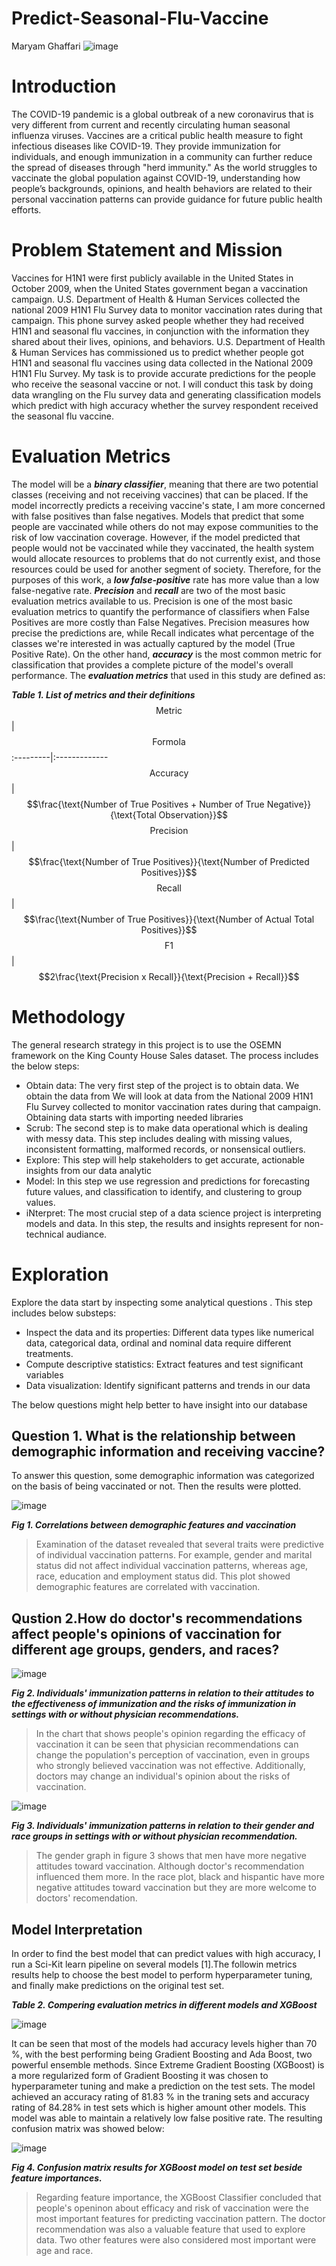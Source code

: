 # Predict-Seasonal-Flu-Vaccine

Maryam Ghaffari
![image](https://user-images.githubusercontent.com/101681195/206234077-c82c5a0e-abd4-4676-bb6d-0858ad5ee13c.png)

# Introduction
The COVID-19 pandemic is a global outbreak of a new coronavirus that is very different from current and recently circulating human seasonal influenza viruses. Vaccines are a critical public health measure to fight infectious diseases like COVID-19. They provide immunization for individuals, and enough immunization in a community can further reduce the spread of diseases through "herd immunity." As the world struggles to vaccinate the global population against COVID-19, understanding how people’s backgrounds, opinions, and health behaviors are related to their personal vaccination patterns can provide guidance for future public health efforts.

# Problem Statement and Mission
Vaccines for H1N1 were first publicly available in the United States in October 2009, when the United States government began a vaccination campaign. U.S. Department of Health & Human Services collected the national 2009 H1N1 Flu Survey data to monitor vaccination rates during that campaign. This phone survey asked people whether they had received H1N1 and seasonal flu vaccines, in conjunction with the information they shared about their lives, opinions, and behaviors. U.S. Department of Health & Human Services has commissioned us to predict whether people got H1N1 and seasonal flu vaccines using data collected in the National 2009 H1N1 Flu Survey. My task is to provide accurate predictions for the people who receive the seasonal vaccine or not. I will conduct this task by doing data wrangling on the Flu survey data and generating classification models which predict with high accuracy whether the survey respondent received the seasonal flu vaccine. 

#  Evaluation Metrics
The model will be a ***binary classifier***, meaning that there are two potential classes (receiving and not receiving vaccines) that can be placed. If the model incorrectly predicts a receiving vaccine's state, I am more concerned with false positives than false negatives. Models that predict that some people are vaccinated while others do not may expose communities to the risk of low vaccination coverage. However, if the model predicted that people would not be vaccinated while they vaccinated, the health system would allocate resources to problems that do not currently exist, and those resources could be used for another segment of society. Therefore, for the purposes of this work, a ***low false-positive*** rate has more value than a low false-negative rate. ***Precision*** and ***recall*** are two of the most basic evaluation metrics available to us. Precision is one of the most basic evaluation metrics to quantify the performance of classifiers when False Positives are more costly than False Negatives. Precision measures how precise the predictions are, while Recall indicates what percentage of the classes we're interested in was actually captured by the model (True Positive Rate). On the other hand, ***accuracy*** is the most common metric for classification that provides a complete picture of the model's overall performance. The ***evaluation metrics*** that used in this study are defined as:

***Table 1. List of metrics and their definitions***
$$\text{Metric}$$ | $$\text{Formola} $$
:---------|:-------------
$$\text{Accuracy}$$ | $$\frac{\text{Number of True Positives + Number of True Negative}}{\text{Total Observation}}$$
$$\text{Precision}$$| $$\frac{\text{Number of True Positives}}{\text{Number of Predicted Positives}}$$
$$\text{Recall}$$ | $$\frac{\text{Number of True Positives}}{\text{Number of Actual Total Positives}}$$
$$\text{F1}$$ | $$2\frac{\text{Precision x Recall}}{\text{Precision + Recall}}$$
                                         

# Methodology
The general research strategy in this project is to use the OSEMN framework on the King County House Sales dataset. The process includes the below steps:

 - Obtain data: The very first step of the project is to obtain data. We obtain the data from We will look at data from the National 2009 H1N1 Flu Survey collected to monitor vaccination rates during that campaign. Obtaining data starts with importing needed libraries
 - Scrub:   The second step is to make data operational which is dealing with messy data. This step includes dealing with missing values, inconsistent formatting, malformed records, or nonsensical outliers.
 - Explore: This step will help stakeholders to get accurate, actionable insights from our data analytic
 - Model: In this step we use regression and predictions for forecasting future values, and classification to identify, and clustering to group values.
 - iNterpret: The most crucial step of a data science project is interpreting models and data. In this step, the results and insights represent for non-technical audiance. 
 
 # Exploration
 Explore the data start by inspecting some analytical questions . This step includes below substeps:

- Inspect the data and its properties: Different data types like numerical data, categorical data, ordinal and nominal data require different treatments.
- Compute descriptive statistics: Extract features and test significant variables
- Data visualization: Identify significant patterns and trends in our data

The below questions might help better to have insight into our database
## Question 1. What is the relationship between demographic information and receiving vaccine?
To answer this question, some demographic information was categorized on the basis of being vaccinated or not. Then the results were plotted.


 ![image](https://user-images.githubusercontent.com/101681195/206749743-ccd25525-8cdf-4b69-a764-4dff40176de1.png)

***Fig 1. Correlations between demographic features and vaccination***

>Examination of the dataset revealed that several traits were predictive of individual vaccination patterns. For example, gender and marital status did not affect individual vaccination patterns, whereas age, race, education and employment status did. This plot showed demographic features are correlated with vaccination.

## Qustion 2.How do doctor's recommendations affect people's opinions of vaccination for different age groups, genders, and races?
![image](https://user-images.githubusercontent.com/101681195/206820558-0dc1401d-0048-43c1-a8a5-95e0a645f791.png)

***Fig 2. Individuals' immunization patterns in relation to their attitudes to the effectiveness of immunization and the risks of immunization in settings with or without physician recommendations.***


>In the chart that shows people's opinion regarding the efficacy of vaccination it can be seen that physician recommendations can change the population's perception of vaccination, even in groups who strongly believed vaccination was not effective. Additionally, doctors may change an individual's opinion about the risks of vaccination.


![image](https://user-images.githubusercontent.com/101681195/206820129-c4bcf5b6-9947-405c-8a71-b94cbf405cfc.png)

***Fig 3. Individuals' immunization patterns in relation to their gender and race groups in settings with or without physician recommendation.***

>The gender graph in figure 3 shows that men have more negative attitudes toward vaccination. Although doctor's recommendation influenced them more. In the race plot, black and hispantic have more negative attitudes toward vaccination but they are more welcome to doctors' recomendation.

## Model Interpretation
In order to find the best model that can predict values with high accuracy, I run a Sci-Kit learn pipeline on several models [1].The followin metrics results help to choose the best model to perform hyperparameter tuning, and finally make predictions on the original test set.

***Table 2. Compering evaluation metrics in different models and XGBoost***

![image](https://user-images.githubusercontent.com/101681195/206869294-ab0df779-110c-45fc-9bad-4f159c80803c.png)



It can be seen that most of the models had accuracy levels higher than 70 %, with the best performing being Gradient Boosting and Ada Boost, two powerful ensemble methods. Since Extreme Gradient Boosting (XGBoost) is a more regularized form of Gradient Boosting it was chosen to hyperparameter tuning and make a prediction on the test sets. The model achieved an accuracy rating of 81.83 % in the traning sets and accuracy rating of  84.28% in test sets which is higher amount other models. This model was able to maintain a relatively low false positive rate. The resulting confusion matrix was showed below:

![image](https://user-images.githubusercontent.com/101681195/206865844-77ca9e65-99d1-4ca7-b8f7-c2eb25b05269.png)

***Fig 4. Confusion matrix results for XGBoost model on test set beside feature importances.***


>Regarding feature importance, the XGBoost Classifier concluded that people's openinon about efficacy and risk of vaccination were the most important features for predicting vaccination pattern. The doctor recommendation was also a valuable feature that used to explore data. Two other features were also considered most important were age and race.

